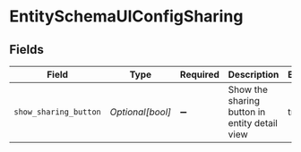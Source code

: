 # EntitySchemaUIConfigSharing


## Fields

| Field                                         | Type                                          | Required                                      | Description                                   | Example                                       |
| --------------------------------------------- | --------------------------------------------- | --------------------------------------------- | --------------------------------------------- | --------------------------------------------- |
| `show_sharing_button`                         | *Optional[bool]*                              | :heavy_minus_sign:                            | Show the sharing button in entity detail view | true                                          |